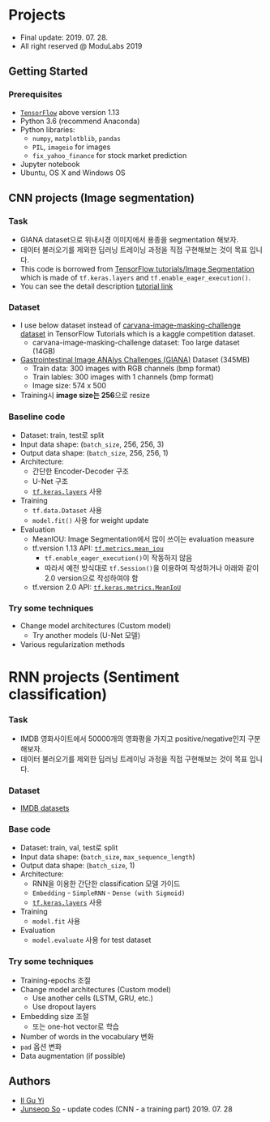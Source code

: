 # Projects
* Final update: 2019. 07. 28.
* All right reserved @ ModuLabs 2019


## Getting Started

### Prerequisites
* [`TensorFlow`](https://www.tensorflow.org) above version 1.13
* Python 3.6 (recommend Anaconda)
* Python libraries:
  * `numpy`, `matplotblib`, `pandas`
  * `PIL`, `imageio` for images
  * `fix_yahoo_finance` for stock market prediction
* Jupyter notebook
* Ubuntu, OS X and Windows OS



## CNN projects (Image segmentation)

### Task
* GIANA dataset으로 위내시경 이미지에서 용종을 segmentation 해보자.
* 데이터 불러오기를 제외한 딥러닝 트레이닝 과정을 직접 구현해보는 것이 목표 입니다.
* This code is borrowed from [TensorFlow tutorials/Image Segmentation](https://github.com/tensorflow/models/blob/master/samples/outreach/blogs/segmentation_blogpost/image_segmentation.ipynb) which is made of `tf.keras.layers` and `tf.enable_eager_execution()`.
* You can see the detail description [tutorial link](https://github.com/tensorflow/models/blob/master/samples/outreach/blogs/segmentation_blogpost/image_segmentation.ipynb)  

### Dataset
* I use below dataset instead of [carvana-image-masking-challenge dataset](https://www.kaggle.com/c/carvana-image-masking-challenge/rules) in TensorFlow Tutorials which is a kaggle competition dataset.
  * carvana-image-masking-challenge dataset: Too large dataset (14GB)
* [Gastrointestinal Image ANAlys Challenges (GIANA)](https://giana.grand-challenge.org) Dataset (345MB)
  * Train data: 300 images with RGB channels (bmp format)
  * Train lables: 300 images with 1 channels (bmp format)
  * Image size: 574 x 500
* Training시 **image size는 256**으로 resize

### Baseline code
* Dataset: train, test로 split
* Input data shape: (`batch_size`, 256, 256, 3)
* Output data shape: (`batch_size`, 256, 256, 1)
* Architecture: 
  * 간단한 Encoder-Decoder 구조
  * U-Net 구조
  * [`tf.keras.layers`](https://www.tensorflow.org/api_docs/python/tf/keras/layers) 사용
* Training
  * `tf.data.Dataset` 사용
  * `model.fit()` 사용 for weight update
* Evaluation
  * MeanIOU: Image Segmentation에서 많이 쓰이는 evaluation measure
  * tf.version 1.13 API: [`tf.metrics.mean_iou`](https://www.tensorflow.org/api_docs/python/tf/metrics/mean_iou)
    * `tf.enable_eager_execution()`이 작동하지 않음
    * 따라서 예전 방식대로 `tf.Session()`을 이용하여 작성하거나 아래와 같이 2.0 version으로 작성하여야 함
  * tf.version 2.0 API: [`tf.keras.metrics.MeanIoU`](https://www.tensorflow.org/versions/r2.0/api_docs/python/tf/keras/metrics/MeanIoU)

### Try some techniques
* Change model architectures (Custom model)
  * Try another models (U-Net 모델)
* Various regularization methods



# RNN projects (Sentiment classification)

### Task
* IMDB 영화사이트에서 50000개의 영화평을 가지고 positive/negative인지 구분해보자.
* 데이터 불러오기를 제외한 딥러닝 트레이닝 과정을 직접 구현해보는 것이 목표 입니다.

### Dataset
* [IMDB datasets](https://www.imdb.com/interfaces/)

### Base code
* Dataset: train, val, test로 split
* Input data shape: (`batch_size`, `max_sequence_length`)
* Output data shape: (`batch_size`, 1)
* Architecture:
  * RNN을 이용한 간단한 classification 모델 가이드
  * `Embedding` - `SimpleRNN` - `Dense (with Sigmoid)`
  * [`tf.keras.layers`](https://www.tensorflow.org/api_docs/python/tf/keras/layers) 사용
* Training
  * `model.fit` 사용
* Evaluation
  * `model.evaluate` 사용 for test dataset

### Try some techniques
* Training-epochs 조절
* Change model architectures (Custom model)
  * Use another cells (LSTM, GRU, etc.)
  * Use dropout layers
* Embedding size 조절
  * 또는 one-hot vector로 학습
* Number of words in the vocabulary 변화
* `pad` 옵션 변화
* Data augmentation (if possible)



## Authors
* [Il Gu Yi](https://github.com/ilguyi)
* [Junseop So](https://github.com/ssojux2) - update codes (CNN - a training part) 2019. 07. 28
